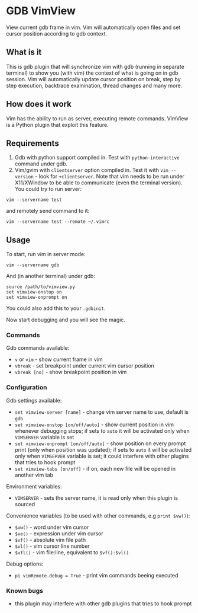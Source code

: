 # GDB VimView
View current gdb frame in vim.
Vim will automatically open files and set cursor position according to gdb context.

## What is it
This is gdb plugin that will synchronize vim with gdb (running in separate terminal) to show you (with vim) the context of what is going on in gdb session. Vim will automatically update cursor position on break, step by step execution, backtrace examination, thread changes and many more.

## How does it work
Vim has the ability to run as server, executing remote commands. VimView is a Python plugin that exploit this feature.

## Requirements
1. Gdb with python support compiled in. Test with `python-interactive` command under gdb.
2. Vim/gvim with `clientserver` option compiled in. Test it with `vim --version` - look for `+clientserver`. Note that vim needs to be run under X11/XWindow to be able to communicate (even the terminal version).
You could try to run server:
```
vim --servername test
```
and remotely send command to it:
```
vim --servername test --remote ~/.vimrc
```

## Usage
To start, run vim in server mode:
```
vim --servername gdb
```
And (in another terminal) under gdb:
```
source /path/to/vimview.py
set vimview-onstop on
set vimview-onprompt on
```
You could also add this to your `.gdbinit`.

Now start debugging and you will see the magic.

### Commands
Gdb commands available:
 - `v` or `vim` - show current frame in vim
 - `vbreak` - set breakpoint under current vim cursor position
 - `vbreak [no]` - show breakpoint position in vim

### Configuration
Gdb settings available:
 - `set vimview-server [name]` - change vim server name to use, default is `gdb`
 - `set vimview-onstop [on/off/auto]` - show current position in vim whenever debugging stops; if sets to `auto` it will be activated only when `VIMSERVER` variable is set
 - `set vimview-onprompt [on/off/auto]` - show position on every prompt print (only when position was updated); if sets to `auto` it will be activated only when `VIMSERVER` variable is set; it could interfere with other plugins that tries to hook prompt
 - `set vimview-tabs [on/off]` - if on, each new file will be opened in another vim tab

Environment variables:
 - `VIMSERVER` - sets the server name, it is read only when this plugin is sourced

Convenience variables (to be used with other commands, e.g `print $vw()`):
 - `$vw()` - word under vim cursor
 - `$ve()` - expression under vim cursor
 - `$vf()` - absolute vim file path
 - `$vl()` - vim cursor line number
 - `$vfl()` - vim file:line, equivalent to `$vf():$vl()`

Debug options:
 - `pi vimRemote.debug = True` - print vim commands beeing executed

### Known bugs
 - this plugin may interfere with other gdb plugins that tries to hook prompt

